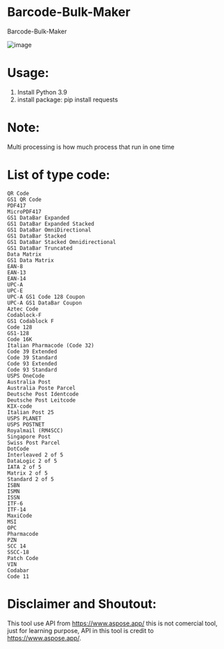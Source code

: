 # Barcode-Bulk-Maker
Barcode-Bulk-Maker

![image](https://user-images.githubusercontent.com/73378179/207576258-da7db64a-aae4-4196-a238-cbcf931794a2.png)


# Usage: 

  1. Install Python 3.9
  2. install package: pip install requests
  
# Note:

  Multi processing is how much process that run in one time
  
# List of type code:

    QR Code
    GS1 QR Code
    PDF417
    MicroPDF417
    GS1 DataBar Expanded
    GS1 DataBar Expanded Stacked       
    GS1 DataBar OmniDirectional        
    GS1 DataBar Stacked
    GS1 DataBar Stacked Omnidirectional
    GS1 DataBar Truncated
    Data Matrix
    GS1 Data Matrix
    EAN-8
    EAN-13
    EAN-14
    UPC-A
    UPC-E
    UPC-A GS1 Code 128 Coupon
    UPC-A GS1 DataBar Coupon
    Aztec Code
    Codablock-F
    GS1 Codablock F
    Code 128
    GS1-128
    Code 16K
    Italian Pharmacode (Code 32)
    Code 39 Extended
    Code 39 Standard
    Code 93 Extended
    Code 93 Standard
    USPS OneCode
    Australia Post
    Australia Poste Parcel
    Deutsche Post Identcode
    Deutsche Post Leitcode
    KIX-code
    Italian Post 25
    USPS PLANET
    USPS POSTNET
    Royalmail (RM4SCC)
    Singapore Post
    Swiss Post Parcel
    DotCode
    Interleaved 2 of 5
    DataLogic 2 of 5
    IATA 2 of 5
    Matrix 2 of 5
    Standard 2 of 5
    ISBN
    ISMN
    ISSN
    ITF-6
    ITF-14
    MaxiCode
    MSI
    OPC
    Pharmacode
    PZN
    SCC 14
    SSCC-18
    Patch Code
    VIN
    Codabar
    Code 11
    
# Disclaimer and Shoutout:

  This tool use API from https://www.aspose.app/ 
  this is not comercial tool, just for learning purpose, API in this tool is credit to https://www.aspose.app/.
